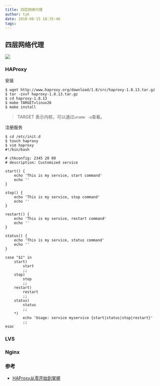 ```yaml
---
title: 四层网络代理
author: tyk
date: 2018-08-15 18:35:46
tags:
---
```


## 四层网络代理
![](/images/osi.gif)

### HAProxy
安装
``` shell 
$ wget http://www.haproxy.org/download/1.8/src/haproxy-1.8.13.tar.gz
$ tar -zxvf haproxy-1.8.13.tar.gz
$ cd haproxy-1.8.13
$ make TARGET=linux26
$ make install 
```

> TARGET 表示内核，可以通过`uname -a`查看。

注册服务
```
$ cd /etc/init.d
$ touch haproxy
$ vim haproxy
#!/bin/bash

# chkconfig: 2345 20 80
# description: Customized service

start() {
    echo 'This is my service, start command'
    echo ''
}

stop() {
    echo 'This is my service, stop command'
    echo ''
}

restart() {
    echo 'This is my service, restart command'
    echo ''
}

status() {
    echo 'This is my service, status command'
    echo ''
}

case "$1" in 
    start)
        start
        ;;
    stop)
        stop
        ;;
    restart)
        restart
        ;;
    status)
        status
        ;;
    *)
        echo 'Usage: service myservice {start|status|stop|restart}'
        ;;
esac
```


### LVS

### Nginx


### 参考
- [HAProxy从零开始到掌握](https://www.jianshu.com/p/c9f6d55288c0)